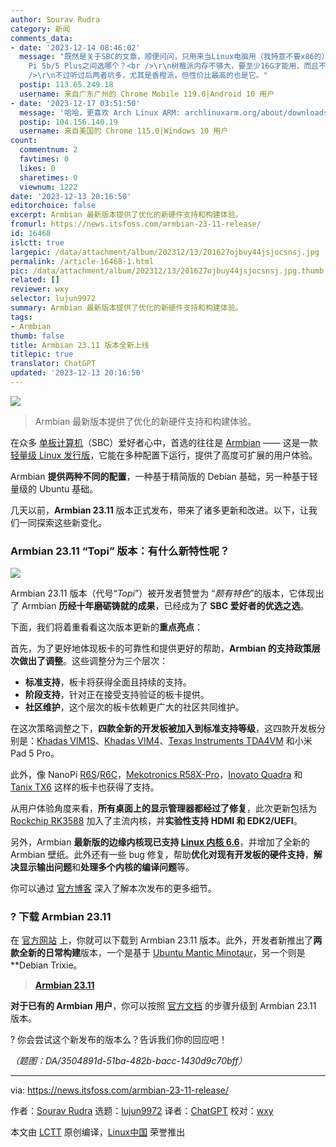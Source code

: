 ```yaml
---
author: Sourav Rudra
category: 新闻
comments_data:
- date: '2023-12-14 08:46:02'
  message: "既然是关于SBC的文章，顺便问问，只用来当Linux电脑用（我特意不要x86的），Raspberry Pi 5B、Rock 5B和Orange
    Pi 5b/5 Plus之间选哪个？<br />\r\n树莓派内存不够大，要至少16G才能用，而且不能直接从NVMe SSD开机启动，后两个SBC 都自带M2插槽。<br
    />\r\n不过听过后两者坑多，尤其是香橙派，但性价比最高的也是它。"
  postip: 113.65.249.18
  username: 来自广东广州的 Chrome Mobile 119.0|Android 10 用户
- date: '2023-12-17 03:51:50'
  message: '哈哈，更喜欢 Arch Linux ARM: archlinuxarm.org/about/downloads'
  postip: 104.156.140.19
  username: 来自美国的 Chrome 115.0|Windows 10 用户
count:
  commentnum: 2
  favtimes: 0
  likes: 0
  sharetimes: 0
  viewnum: 1222
date: '2023-12-13 20:16:50'
editorchoice: false
excerpt: Armbian 最新版本提供了优化的新硬件支持和构建体验。
fromurl: https://news.itsfoss.com/armbian-23-11-release/
id: 16468
islctt: true
largepic: /data/attachment/album/202312/13/201627ojbuy44jsjocsnsj.jpg
permalink: /article-16468-1.html
pic: /data/attachment/album/202312/13/201627ojbuy44jsjocsnsj.jpg.thumb.jpg
related: []
reviewer: wxy
selector: lujun9972
summary: Armbian 最新版本提供了优化的新硬件支持和构建体验。
tags:
- Armbian
thumb: false
title: Armbian 23.11 版本全新上线
titlepic: true
translator: ChatGPT
updated: '2023-12-13 20:16:50'
---
```


![](/data/attachment/album/202312/13/201627ojbuy44jsjocsnsj.jpg)



> 
> Armbian 最新版本提供了优化的新硬件支持和构建体验。
> 
> 
> 


在众多 [单板计算机](https://en.wikipedia.org/wiki/Single-board_computer)（SBC）爱好者心中，首选的往往是 [Armbian](https://www.armbian.com/) —— 这是一款 [轻量级 Linux 发行版](https://itsfoss.com/lightweight-linux-beginners/)，它能在多种配置下运行，提供了高度可扩展的用户体验。


Armbian **提供两种不同的配置**，一种基于精简版的 Debian 基础，另一种基于轻量级的 Ubuntu 基础。


几天以前，**Armbian 23.11** 版本正式发布，带来了诸多更新和改进。以下，让我们一同探索这些新变化。


### Armbian 23.11 “Topi” 版本：有什么新特性呢？


![](/data/attachment/album/202312/13/201650pkqlh6sy9lwuh566.png)


Armbian 23.11 版本（代号“*Topi*”）被开发者赞誉为 “*颇有特色*”的版本，它体现出了 Armbian **历经十年磨砺铸就的成果**，已经成为了 **SBC 爱好者的优选之选**。


下面，我们将着重看看这次版本更新的**重点亮点**：


首先，为了更好地体现板卡的可靠性和提供更好的帮助，**Armbian 的支持政策层次做出了调整**。这些调整分为三个层次：


* **标准支持**，板卡将获得全面且持续的支持。
* **阶段支持**，针对正在接受支持验证的板卡提供。
* **社区维护**，这个层次的板卡依赖更广大的社区共同维护。


在这次策略调整之下，**四款全新的开发板被加入到标准支持等级**，这四款开发板分别是：[Khadas VIM1S](https://www.khadas.com/vim1s)、[Khadas VIM4](https://www.khadas.com/vim4)、[Texas Instruments TDA4VM](https://www.ti.com/tool/SK-TDA4VM) 和小米 Pad 5 Pro。


此外，像 NanoPi [R6S](https://www.friendlyelec.com/index.php?route=product%2Fproduct&product_id=289)/[R6C](https://www.friendlyelec.com/index.php?route=product%2Fproduct&product_id=291)，[Mekotronics R58X-Pro](https://www.mekotronics.com/h-pd-55.html)，[Inovato Quadra](https://inovato.com/products/quadra) 和 [Tanix TX6](https://www.tanix-box.com/project-view/tanix-tx6-android-tv-box-allwinner-h6-dual-wifi-6k-alice-ux/) 这样的板卡也获得了支持。


从用户体验角度来看，**所有桌面上的显示管理器都经过了修复**，此次更新包括为 [Rockchip RK3588](https://www.rock-chips.com/a/en/products/RK35_Series/2022/0926/1660.html) 加入了主流内核，并**实验性支持 HDMI 和 EDK2/UEFI**。


另外，Armbian **最新版的边缘内核现已支持 [Linux 内核 6.6](https://news.itsfoss.com/linux-kernel-6-6-release/)**，并增加了全新的 Armbian 壁纸。此外还有一些 bug 修复，帮助**优化对现有开发板的硬件支持**，**解决显示输出问题**和**处理多个内核的编译问题**等。


你可以通过 [官方博客](https://www.armbian.com/newsflash/armbian-23-11-topi/) 深入了解本次发布的更多细节。


### ? 下载 Armbian 23.11


在 [官方网站](https://www.armbian.com/download/) 上，你就可以下载到 Armbian 23.11 版本。此外，开发者新推出了**两款全新的日常构建**版本，一个是基于 [Ubuntu Mantic Minotaur](https://news.itsfoss.com/ubuntu-23-10-release/)，另一个则是 \*\*Debian Trixie。



> 
> **[Armbian 23.11](https://www.armbian.com/download/)**
> 
> 
> 


**对于已有的 Armbian 用户**，你可以按照 [官方文档](https://docs.armbian.com/User-Guide_Getting-Started/) 的步骤升级到 Armbian 23.11 版本。


? 你会尝试这个新发布的版本么？告诉我们你的回应吧！


*（题图：DA/3504891d-51ba-482b-bacc-1430d9c70bff）*




---


via: <https://news.itsfoss.com/armbian-23-11-release/>


作者：[Sourav Rudra](https://news.itsfoss.com/author/sourav/) 选题：[lujun9972](https://github.com/lujun9972) 译者：[ChatGPT](https://linux.cn/lctt/ChatGPT) 校对：[wxy](https://github.com/wxy)


本文由 [LCTT](https://github.com/LCTT/TranslateProject) 原创编译，[Linux中国](https://linux.cn/) 荣誉推出